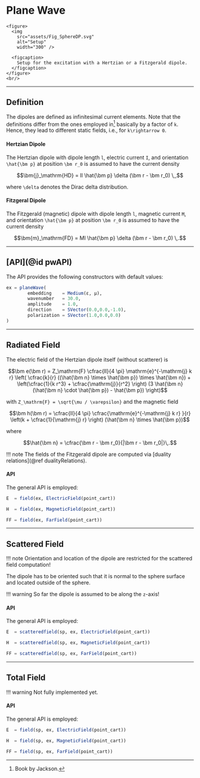 
# Plane Wave


```@raw html
<figure>
  <img
    src="assets/Fig_SphereDP.svg"
    alt="Setup"
    width="300" />

  <figcaption>
    Setup for the excitation with a Hertzian or a Fitzgerald dipole.
  </figcaption>
</figure>
<br/>
```

---
## Definition

The dipoles are defined as infinitesimal current elements. Note that the definitions differ from the ones employed in[^1] basically by a factor of ``k``. Hence, they lead to different static fields, i.e., for ``k\rightarrow 0``.

[^1]: Book by Jackson.

#### Hertzian Dipole

The Hertzian dipole with dipole length ``l``, electric current ``I``, and orientation ``\hat{\bm p}`` at position ``\bm r_0`` is assumed to have the current density
```math
\bm{j}_\mathrm{HD} = Il \hat{\bm p} \delta (\bm r - \bm r_0) \,,
```
where ``\delta`` denotes the Dirac delta distribution.

#### Fitzgeral Dipole

The Fitzgerald (magnetic) dipole with dipole length ``l``, magnetic current ``M``, and orientation ``\hat{\bm p}`` at position ``\bm r_0`` is assumed to have the current density
```math
\bm{m}_\mathrm{FD} = Ml \hat{\bm p} \delta (\bm r - \bm r_0) \,.
```

---
## [API](@id pwAPI)

The API provides the following constructors with default values:
```julia
ex = planeWave(
        embedding    = Medium(ε, μ),
        wavenumber   = 30.0,
        amplitude    = 1.0,
        direction    = SVector(0.0,0.0,-1.0),
        polarization = SVector(1.0,0.0,0.0)
)
```


---
## Radiated Field

The electric field of the Hertzian dipole itself (without scatterer) is
```math
\bm e(\bm r) = Z_\mathrm{F} \cfrac{Il}{4 \pi} \mathrm{e}^{-\mathrm{j} k r}  \left( \cfrac{k}{r}  ((\hat{\bm n} \times \hat{\bm p}) \times \hat{\bm n}) + \left(\cfrac{1}{k r^3} + \cfrac{\mathrm{j}}{r^2} \right)  (3 \hat{\bm n} (\hat{\bm n} \cdot \hat{\bm p}) - \hat{\bm p}) \right)
```
with ``Z_\mathrm{F} = \sqrt{\mu / \varepsilon}`` and the magnetic field
```math
\bm h(\bm r) = \cfrac{Il}{4 \pi} \cfrac{\mathrm{e}^{-\mathrm{j} k r} }{r}  \left(k + \cfrac{1}{\mathrm{j} r} \right) (\hat{\bm n} \times \hat{\bm p})
```
where
```math
\hat{\bm n} = \cfrac{\bm r - \bm r_0}{|\bm r - \bm r_0|}\,.
```
!!! note
    The fields of the Fitzgerald dipole are computed via [duality relations](@ref dualityRelations).


#### API

The general API is employed:
```julia
E  = field(ex, ElectricField(point_cart))

H  = field(ex, MagneticField(point_cart))

FF = field(ex, FarField(point_cart))
```

---
## Scattered Field

!!! note
    Orientation and location of the dipole are restricted for the scattered field computation!

The dipole has to be oriented such that it is normal to the sphere surface and located outside of the sphere.

!!! warning
    So far the dipole is assumed to be along the ``z``-axis!

#### API

The general API is employed:
```julia
E  = scatteredfield(sp, ex, ElectricField(point_cart))

H  = scatteredfield(sp, ex, MagneticField(point_cart))

FF = scatteredfield(sp, ex, FarField(point_cart))
```

---
## Total Field

!!! warning
    Not fully implemented yet.

#### API

The general API is employed:
```julia
E  = field(sp, ex, ElectricField(point_cart))

H  = field(sp, ex, MagneticField(point_cart))

FF = field(sp, ex, FarField(point_cart))
```